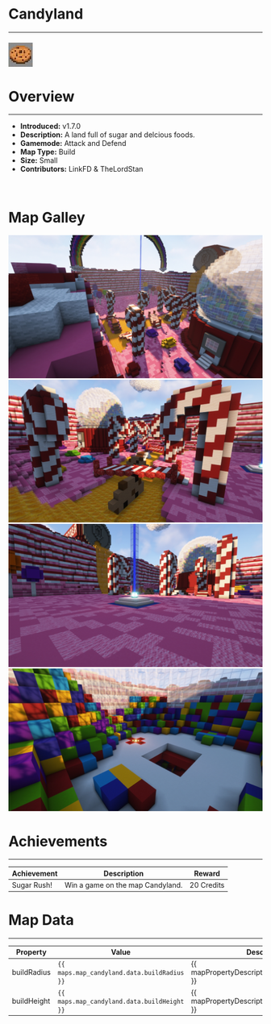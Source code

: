 <!-- replace candyland with the actual map name -->
<!-- change gamemode type for the Map data description  -->
# Candyland

***

#### ![candylandicon](../assets/maps/candyland/candyland-icon.jpg)

# Overview
***
- **Introduced:** v1.7.0
- **Description:** A land full of sugar and delcious foods.
- **Gamemode:** Attack and Defend
- **Map Type:** Build
- **Size:** Small
- **Contributors:** LinkFD & TheLordStan

<br />  

# Map Galley
![Candyland - Beacon](../assets/maps/candyland/candyland-overview.jpg '')
![Candyland - Middle](../assets/maps/candyland/candyland-mid.jpg '')
![Candyland - Beacon](../assets/maps/candyland/candyland-beacon.jpg '')
![Candyland - Attacking Spawn](../assets/maps/candyland/candyland-spawnroom.jpg '')



# Achievements
***

| Achievement | Description | Reward |
| ----- | ----- | ------ |
| Sugar Rush! | Win a game on the map Candyland. | 20 Credits |



# Map Data
***

| Property | Value | Description |
| ----------- | ----------- | ------ |
| buildRadius |`{{ maps.map_candyland.data.buildRadius }}`| {{ mapPropertyDescriptions.buildRadius.classic }} |
| buildHeight |`{{ maps.map_candyland.data.buildHeight }}`| {{ mapPropertyDescriptions.buildHeight.classic }} |